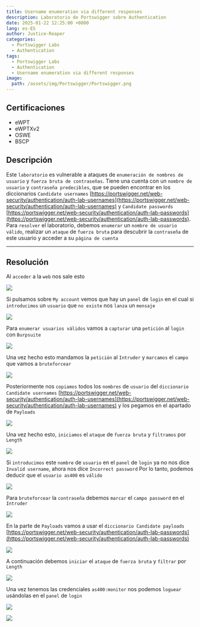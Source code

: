 ```yaml
---
title: Username enumeration via different responses
description: Laboratorio de Portswigger sobre Authentication
date: 2025-01-22 12:25:00 +0800
lang: es-ES
author: Justice-Reaper
categories:
  - Portswigger Labs
  - Authentication
tags:
  - Portswigger Labs
  - Authentication
  - Username enumeration via different responses
image:
  path: /assets/img/Portswigger/Portswigger.png
---
```


## Certificaciones

- eWPT
- eWPTXv2
- OSWE
- BSCP
  
## Descripción

Este `laboratorio` es vulnerable a ataques de `enumeración de nombres de usuario` y `fuerza bruta de contraseñas`. Tiene una cuenta con un `nombre de usuario` y `contraseña predecibles`, que se pueden encontrar en los diccionarios `Candidate usernames` [https://portswigger.net/web-security/authentication/auth-lab-usernames](https://portswigger.net/web-security/authentication/auth-lab-usernames) y `Candidate passwords` [https://portswigger.net/web-security/authentication/auth-lab-passwords](https://portswigger.net/web-security/authentication/auth-lab-passwords). Para `resolver` el laboratorio, debemos `enumerar` un `nombre de usuario válido`, realizar un `ataque` de `fuerza bruta` para descubrir la `contraseña` de este usuario y acceder a su `página de cuenta`

---

## Resolución

Al `acceder` a la `web` nos sale esto

![](/assets/img/Authentication-Lab-1/image_1.png)

Si pulsamos sobre `My account` vemos que hay un `panel` de `login` en el cual si `introducimos` un `usuario` que `no existe` nos `lanza` un `mensaje`

![](/assets/img/Authentication-Lab-1/image_2.png)

Para `enumerar usuarios válidos` vamos a `capturar` una `petición` al `login` con `Burpsuite`

![](/assets/img/Authentication-Lab-1/image_3.png)

Una vez hecho esto mandamos la `petición` al `Intruder` y `marcamos` el `campo` que vamos a `bruteforcear`

![](/assets/img/Authentication-Lab-1/image_4.png)

Posteriormente nos `copiamos` todos los `nombres` de `usuario` del `diccionario Candidate usernames` [https://portswigger.net/web-security/authentication/auth-lab-usernames](https://portswigger.net/web-security/authentication/auth-lab-usernames) y los pegamos en el apartado de `Payloads`

![](/assets/img/Authentication-Lab-1/image_5.png)

Una vez hecho esto, `iniciamos` el `ataque` de `fuerza bruta` y `filtramos` por `Length`

![](/assets/img/Authentication-Lab-1/image_6.png)

Si `introducimos` este `nombre` de `usuario` en el `panel` de `login` ya no nos dice `Invalid username`, ahora nos dice `Incorrect password` Por lo tanto, podemos deducir que el `usuario as400` es `válido`

![](/assets/img/Authentication-Lab-1/image_7.png)

Para `bruteforcear` la `contraseña` debemos `marcar` el `campo password` en el `Intruder`

![](/assets/img/Authentication-Lab-1/image_8.png)

En la parte de `Payloads` vamos a usar el `diccionario Candidate payloads` [https://portswigger.net/web-security/authentication/auth-lab-passwords](https://portswigger.net/web-security/authentication/auth-lab-passwords)

![](/assets/img/Authentication-Lab-1/image_9.png)

A continuación debemos `iniciar` el `ataque` de `fuerza bruta` y `filtrar` por `Length`

![](/assets/img/Authentication-Lab-1/image_10.png)

Una vez tenemos las credenciales `as400:monitor` nos podemos `loguear` usándolas en el `panel` de `login`

![](/assets/img/Authentication-Lab-1/image_11.png)

![](/assets/img/Authentication-Lab-1/image_12.png)
